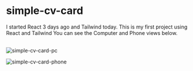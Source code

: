# simple-cv-card
I started React 3 days ago and Tailwind today. This is my first project using React and Tailwind
You can see the Computer and Phone views below. <br> <br>

![simple-cv-card-pc](https://github.com/MetinKb/simple-cv-card/assets/114526516/4f833498-72c4-4cea-8131-85d33f3aa784)


![simple-cv-card-phone](https://github.com/MetinKb/simple-cv-card/assets/114526516/69a713e6-5072-4b57-a730-e2faadaf9f2e)
